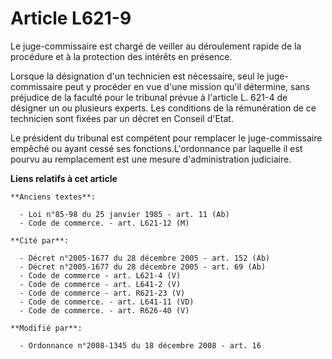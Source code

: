 # Article L621-9

Le juge-commissaire est chargé de veiller au déroulement rapide de la procédure et à la protection des intérêts en présence. 

Lorsque la désignation d'un technicien est nécessaire, seul le juge-commissaire peut y procéder en vue d'une mission qu'il
détermine, sans préjudice de la faculté pour le tribunal prévue à l'article L. 621-4 de désigner un ou plusieurs experts. Les
conditions de la rémunération de ce technicien sont fixées par un décret en Conseil d'Etat. 

Le président du tribunal est compétent pour remplacer le juge-commissaire empêché ou ayant cessé ses fonctions.L'ordonnance
par laquelle il est pourvu au remplacement est une mesure d'administration judiciaire.

**Liens relatifs à cet article**

	**Anciens textes**:

	  - Loi n°85-98 du 25 janvier 1985 - art. 11 (Ab)
	  - Code de commerce. - art. L621-12 (M)

	**Cité par**:

	  - Décret n°2005-1677 du 28 décembre 2005 - art. 152 (Ab)
	  - Décret n°2005-1677 du 28 décembre 2005 - art. 69 (Ab)
	  - Code de commerce - art. L621-4 (V)
	  - Code de commerce - art. L641-2 (V)
	  - Code de commerce - art. R621-23 (V)
	  - Code de commerce. - art. L641-11 (VD)
	  - Code de commerce. - art. R626-40 (V)

	**Modifié par**:

	  - Ordonnance n°2008-1345 du 18 décembre 2008 - art. 16
